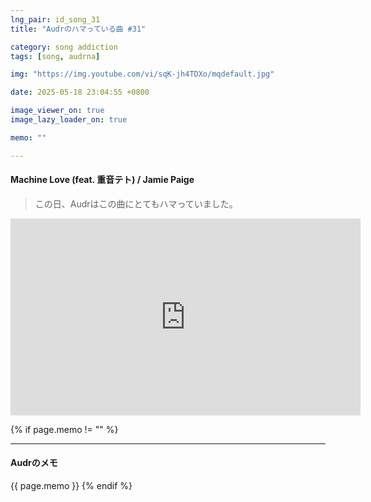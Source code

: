 ```yaml
---
lng_pair: id_song_31
title: "Audrのハマっている曲 #31"

category: song addiction
tags: [song, audrna]

img: "https://img.youtube.com/vi/sqK-jh4TDXo/mqdefault.jpg"

date: 2025-05-18 23:04:55 +0800

image_viewer_on: true
image_lazy_loader_on: true

memo: ""

---
```


<!-- outline-start -->
#### Machine Love (feat. 重音テト) / Jamie Paige
<!-- outline-end -->

> この日、Audrはこの曲にとてもハマっていました。

<iframe
  width="560"
  height="315"
  src="https://www.youtube.com/embed/sqK-jh4TDXo"
  title="YouTube video player"
  frameborder="0"
  allow="accelerometer; clipboard-write; encrypted-media; gyroscope; picture-in-picture; web-share"
  referrerpolicy="strict-origin-when-cross-origin"
  allowfullscreen
  data-align="center"
></iframe>

{% if page.memo != "" %}
<hr>

#### Audrのメモ

{{ page.memo }}
{% endif %}

